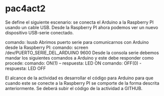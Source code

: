 # pac4act2

Se define el siguiente escenario: se conecta el Arduino a la Raspberry PI usando un cable USB. Desde la Raspberry PI ahora podemos ver un nuevo dispositivo USB-serie conectado. 


comando: lsusb Abrimos puerto serie para comunicarnos con Arduino desde la Raspberry PI: 
comando: screen /dev/PUERTO_SERIE_DEL_ARDUINO 9600 Desde la consola serie debemos mandar los siguientes comandos a Arduino y este debe responder como procede: 
comando: ON(1) – respuesta: LED ON 
comando: OFF(0) - respuesta: LED OFF 


El alcance de la actividad es desarrollar el código para Arduino para que cuando este se conecte a la Raspberry PI se comporte de la forma descrita anteriormente. Se deberá subir el código de la actividad a GITHUB.
